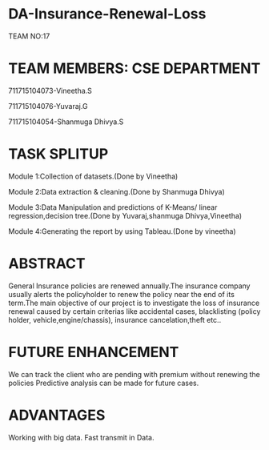 # DA-Insurance-Renewal-Loss
TEAM NO:17
# TEAM MEMBERS: CSE DEPARTMENT

711715104073-Vineetha.S

711715104076-Yuvaraj.G 

711715104054-Shanmuga Dhivya.S

# TASK SPLITUP
Module 1:Collection of datasets.(Done by Vineetha)

Module 2:Data extraction & cleaning.(Done by Shanmuga Dhivya)

Module 3:Data Manipulation and predictions of K-Means/ linear regression,decision tree.(Done by Yuvaraj,shanmuga Dhivya,Vineetha)

Module 4:Generating the report by using Tableau.(Done by vineetha)

# ABSTRACT
General Insurance policies are renewed annually.The insurance company usually alerts the policyholder to renew the policy near the end of its term.The main objective of our project is to investigate the loss of insurance renewal caused by certain criterias like accidental cases, blacklisting (policy holder, vehicle,engine/chassis), insurance cancelation,theft etc..

# FUTURE ENHANCEMENT
We can track the client who are pending with premium without renewing the policies Predictive analysis can be made for future cases.

# ADVANTAGES
Working with big data. Fast transmit in Data.

